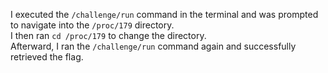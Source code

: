 I executed the `/challenge/run` command in the terminal and was prompted to navigate into the `/proc/179` directory.  
I then ran `cd /proc/179` to change the directory.  
Afterward, I ran the `/challenge/run` command again and successfully retrieved the flag.
